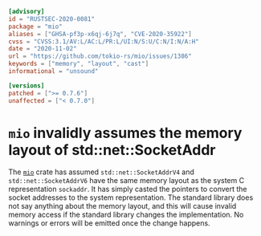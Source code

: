 ```toml
[advisory]
id = "RUSTSEC-2020-0081"
package = "mio"
aliases = ["GHSA-pf3p-x6qj-6j7q", "CVE-2020-35922"]
cvss = "CVSS:3.1/AV:L/AC:L/PR:L/UI:N/S:U/C:N/I:N/A:H"
date = "2020-11-02"
url = "https://github.com/tokio-rs/mio/issues/1386"
keywords = ["memory", "layout", "cast"]
informational = "unsound"

[versions]
patched = [">= 0.7.6"]
unaffected = ["< 0.7.0"]
```

# `mio` invalidly assumes the memory layout of std::net::SocketAddr

The [`mio`](https://crates.io/crates/mio) crate has assumed `std::net::SocketAddrV4`
and `std::net::SocketAddrV6` have the same memory layout as the system C representation
`sockaddr`. It has simply casted the pointers to convert the socket addresses to the
system representation. The standard library does not say anything about the memory
layout, and this will cause invalid memory access if the standard library
changes the implementation. No warnings or errors will be emitted once the
change happens.
